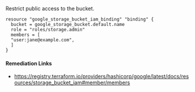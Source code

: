 
Restrict public access to the bucket.

```hcl
resource "google_storage_bucket_iam_binding" "binding" {
  bucket = google_storage_bucket.default.name
  role = "roles/storage.admin"
  members = [
  "user:jane@example.com",
  ]
}
```

#### Remediation Links
 - https://registry.terraform.io/providers/hashicorp/google/latest/docs/resources/storage_bucket_iam#member/members
        